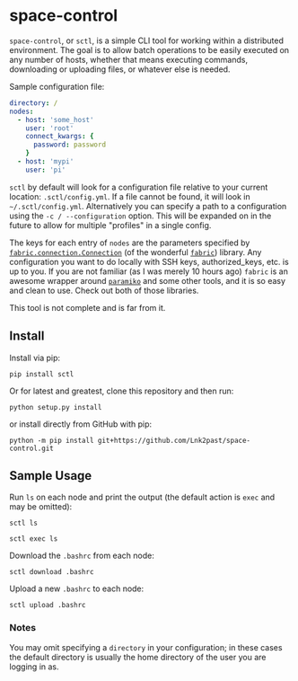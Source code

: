 # space-control

`space-control`, or `sctl`, is a simple CLI tool for working within a distributed environment. The goal is to allow batch operations to be easily executed on any number of hosts, whether that means executing commands, downloading or uploading files, or whatever else is needed.

Sample configuration file:

```yaml
directory: /
nodes:
  - host: 'some_host'
    user: 'root'
    connect_kwargs: {
      password: password
    }
  - host: 'mypi'
    user: 'pi'
```

`sctl` by default will look for a configuration file relative to your current location: `.sctl/config.yml`. If a file cannot be found, it will look in `~/.sctl/config.yml`. Alternatively you can specify a path to a configuration using the `-c / --configuration` option. This will be expanded on in the future to allow for multiple "profiles" in a single config.

The keys for each entry of `nodes` are the parameters specified by [`fabric.connection.Connection`](https://docs.fabfile.org/en/2.5/api/connection.html#fabric.connection.Connection) (of the wonderful [`fabric`](https://github.com/fabric/fabric)) library. Any configuration you want to do locally with SSH keys, authorized_keys, etc. is up to you. If you are not familiar (as I was merely 10 hours ago) `fabric` is an awesome wrapper around [`paramiko`](https://github.com/paramiko/paramiko) and some other tools, and it is so easy and clean to use. Check out both of those libraries.

This tool is not complete and is far from it.

## Install

Install via pip:

```shell
pip install sctl
```

Or for latest and greatest, clone this repository and then run:

```shell
python setup.py install
```

or install directly from GitHub with pip:

```shell
python -m pip install git+https://github.com/Lnk2past/space-control.git
```

## Sample Usage

Run `ls` on each node and print the output (the default action is `exec` and may be omitted):

```shell
sctl ls
```

```shell
sctl exec ls
```

Download the `.bashrc` from each node:

```shell
sctl download .bashrc
```

Upload a new `.bashrc` to each node:

```shell
sctl upload .bashrc
```

### Notes

You may omit specifying a `directory` in your configuration; in these cases the default directory is usually the home directory of the user you are logging in as.
